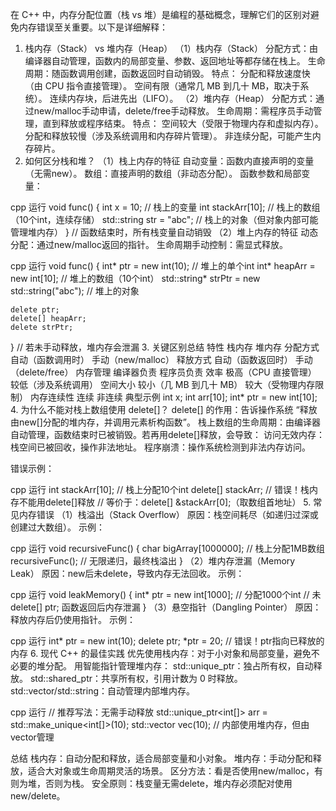 在 C++ 中，内存分配位置（栈 vs 堆）是编程的基础概念，理解它们的区别对避免内存错误至关重要。以下是详细解释：
1. 栈内存（Stack） vs 堆内存（Heap）
（1）栈内存（Stack）
分配方式：由编译器自动管理，函数内的局部变量、参数、返回地址等都存储在栈上。
生命周期：随函数调用创建，函数返回时自动销毁。
特点：
分配和释放速度快（由 CPU 指令直接管理）。
空间有限（通常几 MB 到几十 MB，取决于系统）。
连续内存块，后进先出（LIFO）。
（2）堆内存（Heap）
分配方式：通过new/malloc手动申请，delete/free手动释放。
生命周期：需程序员手动管理，直到释放或程序结束。
特点：
空间较大（受限于物理内存和虚拟内存）。
分配和释放较慢（涉及系统调用和内存碎片管理）。
非连续分配，可能产生内存碎片。
2. 如何区分栈和堆？
（1）栈上内存的特征
自动变量：函数内直接声明的变量（无需new）。
数组：直接声明的数组（非动态分配）。
函数参数和局部变量：

cpp
运行
void func() {
    int x = 10;              // 栈上的变量
    int stackArr[10];        // 栈上的数组（10个int，连续存储）
    std::string str = "abc"; // 栈上的对象（但对象内部可能管理堆内存）
} // 函数结束时，所有栈变量自动销毁
（2）堆上内存的特征
动态分配：通过new/malloc返回的指针。
生命周期手动控制：需显式释放。

cpp
运行
void func() {
    int* ptr = new int(10);      // 堆上的单个int
    int* heapArr = new int[10];  // 堆上的数组（10个int）
    std::string* strPtr = new std::string("abc"); // 堆上的对象
    
    delete ptr;
    delete[] heapArr;
    delete strPtr;
} // 若未手动释放，堆内存会泄漏
3. 关键区别总结
特性	栈内存	堆内存
分配方式	自动（函数调用时）	手动（new/malloc）
释放方式	自动（函数返回时）	手动（delete/free）
内存管理	编译器负责	程序员负责
效率	极高（CPU 直接管理）	较低（涉及系统调用）
空间大小	较小（几 MB 到几十 MB）	较大（受物理内存限制）
内存连续性	连续	非连续
典型示例	int x; int arr[10];	int* ptr = new int[10];
4. 为什么不能对栈上数组使用 delete[]？
delete[] 的作用：告诉操作系统 “释放由new[]分配的堆内存，并调用元素析构函数”。
栈上数组的生命周期：由编译器自动管理，函数结束时已被销毁。若再用delete[]释放，会导致：
访问无效内存：栈空间已被回收，操作非法地址。
程序崩溃：操作系统检测到非法内存访问。

错误示例：

cpp
运行
int stackArr[10];  // 栈上分配10个int
delete[] stackArr; // 错误！栈内存不能用delete[]释放
// 等价于：delete[] &stackArr[0];（取数组首地址）
5. 常见内存错误
（1）栈溢出（Stack Overflow）
原因：栈空间耗尽（如递归过深或创建过大数组）。
示例：

cpp
运行
void recursiveFunc() {
    char bigArray[1000000]; // 栈上分配1MB数组
    recursiveFunc(); // 无限递归，最终栈溢出
}
（2）堆内存泄漏（Memory Leak）
原因：new后未delete，导致内存无法回收。
示例：

cpp
运行
void leakMemory() {
    int* ptr = new int[1000]; // 分配1000个int
    // 未delete[] ptr; 函数返回后内存泄漏
}
（3）悬空指针（Dangling Pointer）
原因：释放内存后仍使用指针。
示例：

cpp
运行
int* ptr = new int(10);
delete ptr;
*ptr = 20; // 错误！ptr指向已释放的内存
6. 现代 C++ 的最佳实践
优先使用栈内存：对于小对象和局部变量，避免不必要的堆分配。
用智能指针管理堆内存：
std::unique_ptr：独占所有权，自动释放。
std::shared_ptr：共享所有权，引用计数为 0 时释放。
std::vector/std::string：自动管理内部堆内存。

cpp
运行
// 推荐写法：无需手动释放
std::unique_ptr<int[]> arr = std::make_unique<int[]>(10);
std::vector<int> vec(10); // 内部使用堆内存，但由vector管理

总结
栈内存：自动分配和释放，适合局部变量和小对象。
堆内存：手动分配和释放，适合大对象或生命周期灵活的场景。
区分方法：看是否使用new/malloc，有则为堆，否则为栈。
安全原则：栈变量无需delete，堆内存必须配对使用new/delete。